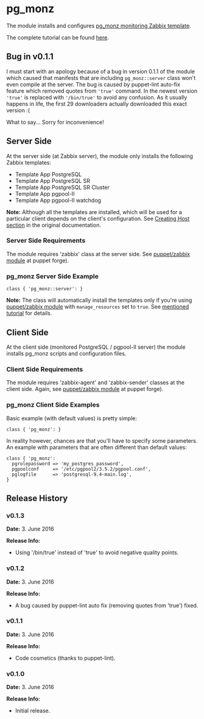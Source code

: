# pg_monz #

The module installs and configures [pg_monz monitoring Zabbix template](http://pg-monz.github.io/pg_monz/index-en.html).

The complete tutorial can be found [here](https://www.itenlight.com/blog/2016/06/02/Puppet%2C+Zabbix%2C+PostgreSQL+and+pgpool-II+Together+-+pg_monz+Module).

## Bug in v0.1.1

I must start with an apology because of a bug in version 0.1.1 of the module which caused that manifests that are including `pg_monz::server` class won't even compile at the server. The bug is caused by puppet-lint auto-fix feature which removed quotes from `'true'` command. In the newest version `'true'` is replaced with `'/bin/true'` to avoid any confusion. As it usually happens in life, the first 29 downloaders actually downloaded this exact version :( 

What to say... Sorry for inconvenience!

## Server Side

At the server side (at Zabbix server), the module only installs the following Zabbix templates:
* Template App PostgreSQL
* Template App PostgreSQL SR
* Template App PostgreSQL SR Cluster
* Template App pgpool-II
* Template App pgpool-II watchdog

**Note:** Although all the templates are installed, which will be used for a particular client depends on the client's configuration. See [Creating Host section](http://pg-monz.github.io/pg_monz/index-en.html#creating-host) in the original documentation.

### Server Side Requirements

The module requires 'zabbix' class at the server side. See [puppet/zabbix module](https://forge.puppet.com/puppet/zabbix) at puppet forge).

### pg_monz Server Side Example

```
class { 'pg_monz::server': }
```

**Note:** The class will automatically install the templates only if you're using [puppet/zabbix module](https://forge.puppet.com/puppet/zabbix) with `manage_resources` set to `true`. See [mentioned tutorial](https://www.itenlight.com/blog/2016/06/02/Puppet%2C+Zabbix%2C+PostgreSQL+and+pgpool-II+Together+-+pg_monz+Module) for details.

## Client Side

At the client side (monitored PostgreSQL / pgpool-II server) the module installs pg_monz scripts and configuration files.

### Client Side Requirements

The module requires 'zabbix-agent' and 'zabbix-sender' classes at the client side. Again, see [puppet/zabbix module](https://forge.puppet.com/puppet/zabbix) at puppet forge).

### pg_monz Client Side Examples

Basic example (with default values) is pretty simple:

```
class { 'pg_monz': }
```

In reality however, chances are that you'll have to specify some parameters. An example with parameters that are often different than default values:

```
class { 'pg_monz':
  pgrolepassword => 'my_postgres_password', 
  pgpoolconf     => '/etc/pgpool2/3.5.2/pgpool.conf', 
  pglogfile      => 'postgresql-9.4-main.log', 
}
```

## Release History

### v0.1.3

**Date:** 3. June 2016

**Release Info:**
* Using '/bin/true' instead of 'true' to avoid negative quality points.

### v0.1.2

**Date:** 3. June 2016

**Release Info:**
* A bug caused by puppet-lint auto fix (removing quotes from 'true') fixed.

### v0.1.1

**Date:** 3. June 2016

**Release Info:**
* Code cosmetics (thanks to puppet-lint).

### v0.1.0

**Date:** 3. June 2016

**Release Info:**
* Initial release.